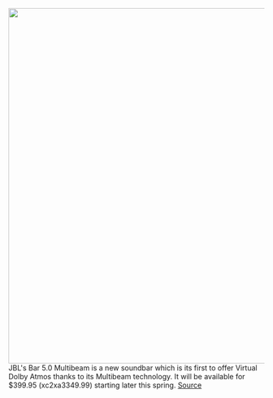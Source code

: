 <img src='https://cdn.vox-cdn.com/thumbor/9ZbOnU_ONMbReyok5xW2mbWQVLY=/0x0:2048x1366/1200x800/filters:focal(653x459:979x785)/cdn.vox-cdn.com/uploads/chorus_image/image/68632551/JBL_BAR_5.0_MULTIBEAM_HERO_0013_x1.0.jpg' width='700px' /><br/>
JBL's Bar 5.0 Multibeam is a new soundbar which is its first to offer Virtual Dolby Atmos thanks to its Multibeam technology. It will be available for $399.95 (xc2xa3349.99) starting later this spring.
<a href='https://www.theverge.com/2021/1/7/22216954/jbls-bar-5-0-multibeam-virtual-dolby-atmos-soundbar-charge-5-bluetooth-speaker'> Source <a/>
